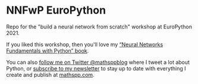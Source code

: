 # NNFwP EuroPython

Repo for the "build a neural network from scratch" workshop at EuroPython 2021.

If you liked this workshop, then you'll love my [“Neural Networks Fundamentals with Python” book](https://gum.co/nnfwp).

You can also [follow me on Twitter @mathsppblog](https://twitter.com/mathsppblog) where I tweet a lot about Python, or [subscribe to my newsletter](https://mathspp.com/subscribe) to stay up to date with everything I create and publish at [mathspp.com](https://mathspp.com).
